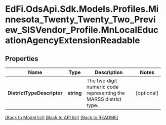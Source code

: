 # EdFi.OdsApi.Sdk.Models.Profiles.Minnesota_Twenty_Twenty_Two_Preview_SISVendor_Profile.MnLocalEducationAgencyExtensionReadable
## Properties

Name | Type | Description | Notes
------------ | ------------- | ------------- | -------------
**DistrictTypeDescriptor** | **string** | The two digit numeric code representing the MARSS district type. | [optional] 

[[Back to Model list]](../README.md#documentation-for-models) [[Back to API list]](../README.md#documentation-for-api-endpoints) [[Back to README]](../README.md)

